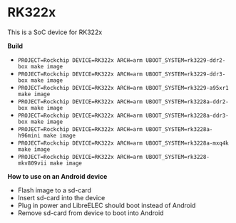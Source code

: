 # RK322x

This is a SoC device for RK322x

**Build**

* `PROJECT=Rockchip DEVICE=RK322x ARCH=arm UBOOT_SYSTEM=rk3229-ddr2-box make image`
* `PROJECT=Rockchip DEVICE=RK322x ARCH=arm UBOOT_SYSTEM=rk3229-ddr3-box make image`
* `PROJECT=Rockchip DEVICE=RK322x ARCH=arm UBOOT_SYSTEM=rk3229-a95xr1 make image`
* `PROJECT=Rockchip DEVICE=RK322x ARCH=arm UBOOT_SYSTEM=rk3228a-ddr2-box make image`
* `PROJECT=Rockchip DEVICE=RK322x ARCH=arm UBOOT_SYSTEM=rk3228a-ddr3-box make image`
* `PROJECT=Rockchip DEVICE=RK322x ARCH=arm UBOOT_SYSTEM=rk3228a-h96mini make image`
* `PROJECT=Rockchip DEVICE=RK322x ARCH=arm UBOOT_SYSTEM=rk3228a-mxq4k make image`
* `PROJECT=Rockchip DEVICE=RK322x ARCH=arm UBOOT_SYSTEM=rk3228-mkv809vii make image`

**How to use on an Android device**
- Flash image to a sd-card
- Insert sd-card into the device
- Plug in power and LibreELEC should boot instead of Android
- Remove sd-card from device to boot into Android
